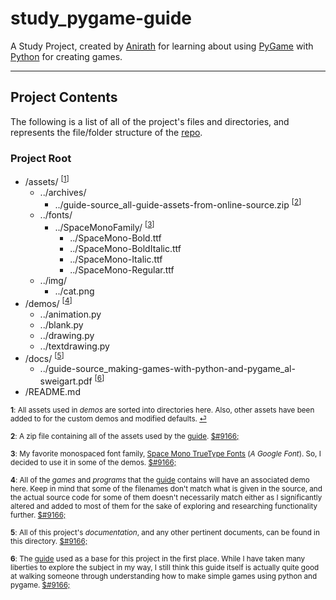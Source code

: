 # study_pygame-guide
A Study Project, created by [Anirath][4] for learning about using [PyGame][1] with [Python][2] for creating games.

---

## Project Contents
The following is a list of all of the project's files and directories, and represents the file/folder structure of the [repo][3].

### Project Root
- /assets/ <sup id="a1">[[1](#f1)]</sup>
    + ../archives/
        * ../guide-source_all-guide-assets-from-online-source.zip <sup id="a2">[[2](#f2)]</sup>
    + ../fonts/
        * ../SpaceMonoFamily/ <sup id="a3">[[3](#f3)]</sup>
            - ../SpaceMono-Bold.ttf
            - ../SpaceMono-BoldItalic.ttf
            - ../SpaceMono-Italic.ttf
            - ../SpaceMono-Regular.ttf
    + ../img/
        * ../cat.png
- /demos/ <sup id="a4">[[4](#f4)]</sup>
    + ../animation.py
    + ../blank.py
    + ../drawing.py
    + ../textdrawing.py
- /docs/ <sup id="a5">[[5](#f5)]</sup>
    + ../guide-source_making-games-with-python-and-pygame_al-sweigart.pdf <sup id="a6">[[6](#f6)]</sup>
- /README.md

<sup><b id="f1">1</b>: All assets used in _demos_ are sorted into directories here. Also, other assets have been added to for the custom demos and modified defaults. [&#9166;](#a1)</sup>

<sup><b id="f2">2</b>: A zip file containing all of the assets used by the [guide][5]. [$#9166;](#a2)</sup>

<sup><b id="f3">3</b>: My favorite monospaced font family, [Space Mono TrueType Fonts][6] (_A Google Font_). So, I decided to use it in some of the demos. [$#9166;](#a3)</sup>

<sup><b id="f4">4</b>: All of the _games_ and _programs_ that the [guide][5] contains will have an associated demo here. Keep in mind that some of the filenames don't match what is
given in the source, and the actual source code for some of them doesn't necessarily match either as I significantly altered and added to most of them for the sake of exploring and
researching functionality further. [$#9166;](#a4)</sup>

<sup><b id="f5">5</b>: All of this project's _documentation_, and any other pertinent documents, can be found in this directory. [$#9166;](#a5)</sup>

<sup><b id="f6">6</b>: The [guide][5] used as a base for this project in the first place. While I have taken many liberties to explore the subject in my way, I still think this guide
itself is actually quite good at walking someone through understanding how to make simple games using python and pygame. [$#9166;](#a6)</sup>

[1]: https://pygame.org/
[2]: https://www.python.org/
[3]: https://github.com/anirath/mongoose-hunter
[4]: https://anirath.github.io/
[5]: https://github.com/anirath/study_pygame-guide/blob/master/docs/guide-source_making-games-with-python-and-pygame_al-sweigart.pdf
[6]: https://fonts.google.com/specimen/Space+Mono
